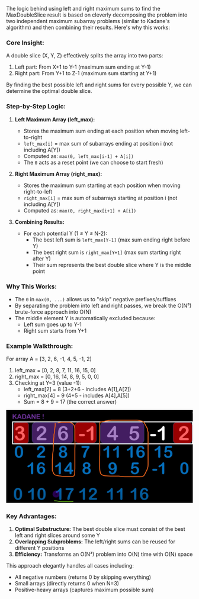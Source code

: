 The logic behind using left and right maximum sums to find the MaxDoubleSlice result is based on cleverly decomposing the problem into two independent maximum subarray problems (similar to Kadane's algorithm) and then combining their results. Here's why this works:

### Core Insight:
A double slice (X, Y, Z) effectively splits the array into two parts:
1. Left part: From X+1 to Y-1 (maximum sum ending at Y-1)
2. Right part: From Y+1 to Z-1 (maximum sum starting at Y+1)

By finding the best possible left and right sums for every possible Y, we can determine the optimal double slice.

### Step-by-Step Logic:

1. **Left Maximum Array (left_max):**
   - Stores the maximum sum ending at each position when moving left-to-right
   - `left_max[i]` = max sum of subarrays ending at position i (not including A[Y])
   - Computed as: `max(0, left_max[i-1] + A[i])`
   - The `0` acts as a reset point (we can choose to start fresh)

2. **Right Maximum Array (right_max):**
   - Stores the maximum sum starting at each position when moving right-to-left
   - `right_max[i]` = max sum of subarrays starting at position i (not including A[Y])
   - Computed as: `max(0, right_max[i+1] + A[i])`

3. **Combining Results:**
   - For each potential Y (1 ≤ Y ≤ N-2):
     - The best left sum is `left_max[Y-1]` (max sum ending right before Y)
     - The best right sum is `right_max[Y+1]` (max sum starting right after Y)
     - Their sum represents the best double slice where Y is the middle point

### Why This Works:
- The `0` in `max(0, ...)` allows us to "skip" negative prefixes/suffixes
- By separating the problem into left and right passes, we break the O(N³) brute-force approach into O(N)
- The middle element Y is automatically excluded because:
  - Left sum goes up to Y-1
  - Right sum starts from Y+1

### Example Walkthrough:
For array A = [3, 2, 6, -1, 4, 5, -1, 2]

1. left_max = [0, 2, 8, 7, 11, 16, 15, 0]
2. right_max = [0, 16, 14, 8, 9, 5, 0, 0]
3. Checking at Y=3 (value -1):
   - left_max[2] = 8 (3+2+6 - includes A[1],A[2])
   - right_max[4] = 9 (4+5 - includes A[4],A[5])
   - Sum = 8 + 9 = 17 (the correct answer)

![maxdoubleslice_img](./maxdoubleslice.png)

### Key Advantages:
1. **Optimal Substructure:** The best double slice must consist of the best left and right slices around some Y
2. **Overlapping Subproblems:** The left/right sums can be reused for different Y positions
3. **Efficiency:** Transforms an O(N³) problem into O(N) time with O(N) space

This approach elegantly handles all cases including:
- All negative numbers (returns 0 by skipping everything)
- Small arrays (directly returns 0 when N=3)
- Positive-heavy arrays (captures maximum possible sum)